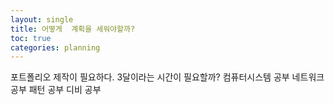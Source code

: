 ```yaml
---
layout: single
title: 어떻게  계획을 세워야할까?
toc: true
categories: planning
---
```



포트폴리오 제작이 필요하다. 
3달이라는 시간이 필요할까?
컴퓨터시스템 공부
네트워크 공부
패턴 공부
디비 공부